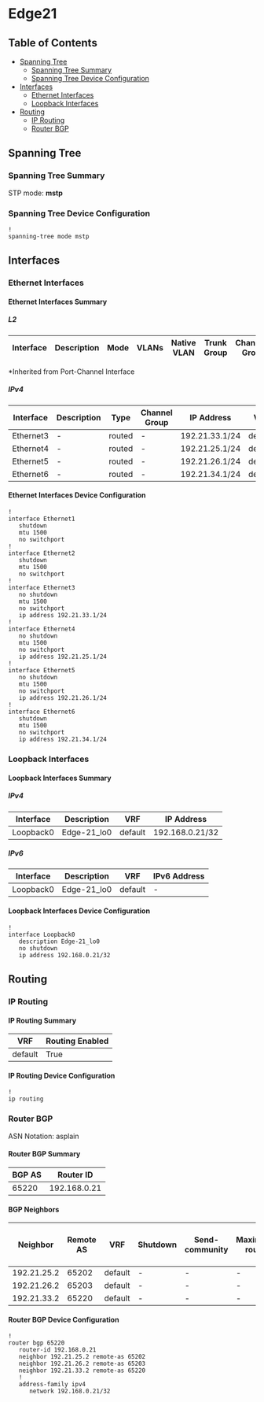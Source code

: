 # Edge21

## Table of Contents

- [Spanning Tree](#spanning-tree)
  - [Spanning Tree Summary](#spanning-tree-summary)
  - [Spanning Tree Device Configuration](#spanning-tree-device-configuration)
- [Interfaces](#interfaces)
  - [Ethernet Interfaces](#ethernet-interfaces)
  - [Loopback Interfaces](#loopback-interfaces)
- [Routing](#routing)
  - [IP Routing](#ip-routing)
  - [Router BGP](#router-bgp)

## Spanning Tree

### Spanning Tree Summary

STP mode: **mstp**

### Spanning Tree Device Configuration

```eos
!
spanning-tree mode mstp
```

## Interfaces

### Ethernet Interfaces

#### Ethernet Interfaces Summary

##### L2

| Interface | Description | Mode | VLANs | Native VLAN | Trunk Group | Channel-Group |
| --------- | ----------- | ---- | ----- | ----------- | ----------- | ------------- |

*Inherited from Port-Channel Interface

##### IPv4

| Interface | Description | Type | Channel Group | IP Address | VRF |  MTU | Shutdown | ACL In | ACL Out |
| --------- | ----------- | -----| ------------- | ---------- | ----| ---- | -------- | ------ | ------- |
| Ethernet3 | - | routed | - | 192.21.33.1/24 | default | 1500 | False | - | - |
| Ethernet4 | - | routed | - | 192.21.25.1/24 | default | 1500 | False | - | - |
| Ethernet5 | - | routed | - | 192.21.26.1/24 | default | 1500 | False | - | - |
| Ethernet6 | - | routed | - | 192.21.34.1/24 | default | 1500 | True | - | - |

#### Ethernet Interfaces Device Configuration

```eos
!
interface Ethernet1
   shutdown
   mtu 1500
   no switchport
!
interface Ethernet2
   shutdown
   mtu 1500
   no switchport
!
interface Ethernet3
   no shutdown
   mtu 1500
   no switchport
   ip address 192.21.33.1/24
!
interface Ethernet4
   no shutdown
   mtu 1500
   no switchport
   ip address 192.21.25.1/24
!
interface Ethernet5
   no shutdown
   mtu 1500
   no switchport
   ip address 192.21.26.1/24
!
interface Ethernet6
   shutdown
   mtu 1500
   no switchport
   ip address 192.21.34.1/24
```

### Loopback Interfaces

#### Loopback Interfaces Summary

##### IPv4

| Interface | Description | VRF | IP Address |
| --------- | ----------- | --- | ---------- |
| Loopback0 | Edge-21_lo0 | default | 192.168.0.21/32 |

##### IPv6

| Interface | Description | VRF | IPv6 Address |
| --------- | ----------- | --- | ------------ |
| Loopback0 | Edge-21_lo0 | default | - |

#### Loopback Interfaces Device Configuration

```eos
!
interface Loopback0
   description Edge-21_lo0
   no shutdown
   ip address 192.168.0.21/32
```

## Routing

### IP Routing

#### IP Routing Summary

| VRF | Routing Enabled |
| --- | --------------- |
| default | True |

#### IP Routing Device Configuration

```eos
!
ip routing
```

### Router BGP

ASN Notation: asplain

#### Router BGP Summary

| BGP AS | Router ID |
| ------ | --------- |
| 65220 | 192.168.0.21 |

#### BGP Neighbors

| Neighbor | Remote AS | VRF | Shutdown | Send-community | Maximum-routes | Allowas-in | BFD | RIB Pre-Policy Retain | Route-Reflector Client | Passive | TTL Max Hops |
| -------- | --------- | --- | -------- | -------------- | -------------- | ---------- | --- | --------------------- | ---------------------- | ------- | ------------ |
| 192.21.25.2 | 65202 | default | - | - | - | - | - | - | - | - | - |
| 192.21.26.2 | 65203 | default | - | - | - | - | - | - | - | - | - |
| 192.21.33.2 | 65220 | default | - | - | - | - | - | - | - | - | - |

#### Router BGP Device Configuration

```eos
!
router bgp 65220
   router-id 192.168.0.21
   neighbor 192.21.25.2 remote-as 65202
   neighbor 192.21.26.2 remote-as 65203
   neighbor 192.21.33.2 remote-as 65220
   !
   address-family ipv4
      network 192.168.0.21/32
```
